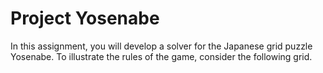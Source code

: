 # Project Yosenabe

In this assignment, you will develop a solver for the Japanese grid puzzle Yosenabe. To illustrate the rules of the game, consider the following grid.
